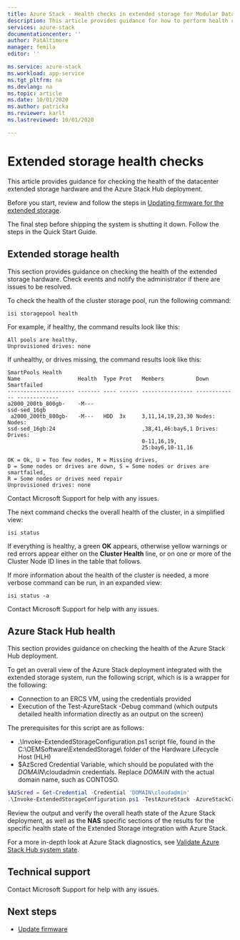 ```yaml
---
title: Azure Stack - Health checks in extended storage for Modular Data Center blob storage
description: This article provides guidance for how to perform health checks in the extended storage for the Modular Data Center blob storage.
services: azure-stack
documentationcenter: ''
author: PatAltimore
manager: femila
editor: ''

ms.service: azure-stack
ms.workload: app-service
ms.tgt_pltfrm: na
ms.devlang: na
ms.topic: article
ms.date: 10/01/2020
ms.author: patricka
ms.reviewer: karlt
ms.lastreviewed: 10/01/2020 

---
```

# Extended storage health checks

This article provides guidance for checking the health of the datacenter extended storage hardware and the Azure Stack Hub deployment.

Before you start, review and follow the steps in [Updating firmware for the extended storage]().

The final step before shipping the system is shutting it down. Follow the steps in the Quick Start Guide.

## Extended storage health

This section provides guidance on checking the health of the extended storage hardware.
Check events and notify the administrator if there are issues to be resolved. 


To check the health of the cluster storage pool, run the following command:
```console
isi storagepool health
```

For example, if healthy, the command results look like this:
```console
All pools are healthy.
Unprovisioned drives: none
```

If unhealthy, or drives missing, the command results look like this:

```console
SmartPools Health
Name                  Health  Type Prot   Members          Down          Smartfailed
--------------------- ------- ---- ------ ---------------- ------------- -------------
a2000_200tb_800gb-    -M---
ssd-sed_16gb
 a2000_200tb_800gb-   -M---   HDD  3x     3,11,14,19,23,30 Nodes:        Nodes:
ssd-sed_16gb:24                           ,38,41,46:bay6,1 Drives:       Drives:
                                          0-11,16,19,
                                          25:bay6,10-11,16

OK = Ok, U = Too few nodes, M = Missing drives,
D = Some nodes or drives are down, S = Some nodes or drives are smartfailed,
R = Some nodes or drives need repair
Unprovisioned drives: none
```

Contact Microsoft Support for help with any issues.

The next command checks the overall health of the cluster, in a simplified view:
```console
isi status
```

If everything is healthy, a green **OK** appears, otherwise yellow warnings or red errors appear either on the **Cluster Health** line, or on one or more of the Cluster Node ID lines in the table that follows.

If more information about the health of the cluster is needed, a more verbose command can be run, in an expanded view:
```console
isi status -a
```

Contact Microsoft Support for help with any issues.

## Azure Stack Hub health

This section provides guidance on checking the health of the Azure Stack Hub deployment.

To get an overall view of the Azure Stack deployment integrated with the extended storage system, run the following script, which is is a wrapper for the following:
- Connection to an ERCS VM, using the credentials provided
- Execution of the Test-AzureStack -Debug command (which outputs detailed health information directly as an output on the screen)

The prerequisites for this script are as follows:
- .\Invoke-ExtendedStorageConfiguration.ps1 script file, found in the C:\OEMSoftware\ExtendedStorage\ folder of the Hardware Lifecycle Host (HLH)
- $AzScred Credential Variable, which should be populated with the *DOMAIN*\cloudadmin credentials. Replace *DOMAIN* with the actual domain name, such as CONTOSO.


```powershell
$AzScred = Get-Credential -Credential 'DOMAIN\cloudadmin'
.\Invoke-ExtendedStorageConfiguration.ps1 -TestAzureStack -AzureStackCred $AzScred
```

Review the output and verify the overall heath state of the Azure Stack deployment, as well as the **NAS** specific sections of the results for the specific health state of the Extended Storage integration with Azure Stack.

For a more in-depth look at Azure Stack diagnostics, see [Validate Azure Stack Hub system state](../operator/azure-stack-diagnostic-test.md).

## Technical support

Contact Microsoft Support for help with any issues.

## Next steps

- [Update firmware]()